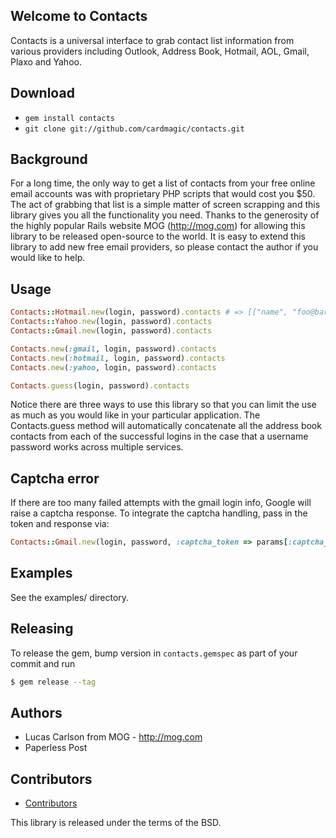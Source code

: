 ## Welcome to Contacts

Contacts is a universal interface to grab contact list information from various providers including Outlook, Address Book, Hotmail, AOL, Gmail, Plaxo and Yahoo.

## Download

* `gem install contacts`
* `git clone git://github.com/cardmagic/contacts.git`

## Background

For a long time, the only way to get a list of contacts from your free online email accounts was with proprietary PHP scripts that would cost you $50. The act of grabbing that list is a simple matter of screen scrapping and this library gives you all the functionality you need. Thanks to the generosity of the highly popular Rails website MOG (http://mog.com) for allowing this library to be released open-source to the world. It is easy to extend this library to add new free email providers, so please contact the author if you would like to help.

## Usage

```ruby
Contacts::Hotmail.new(login, password).contacts # => [["name", "foo@bar.com"], ["another name", "bow@wow.com"]]
Contacts::Yahoo.new(login, password).contacts
Contacts::Gmail.new(login, password).contacts

Contacts.new(:gmail, login, password).contacts
Contacts.new(:hotmail, login, password).contacts
Contacts.new(:yahoo, login, password).contacts

Contacts.guess(login, password).contacts
```

Notice there are three ways to use this library so that you can limit the use as much as you would like in your particular application. The Contacts.guess method will automatically concatenate all the address book contacts from each of the successful logins in the case that a username password works across multiple services.

## Captcha error

If there are too many failed attempts with the gmail login info, Google will raise a captcha response. To integrate the captcha handling, pass in the token and response via:

```ruby
Contacts::Gmail.new(login, password, :captcha_token => params[:captcha_token], :captcha_response => params[:captcha_response]).contacts
```

## Examples

See the examples/ directory.

## Releasing

To release the gem, bump version in `contacts.gemspec` as part of your commit and run

``` bash
$ gem release --tag
```

## Authors

* Lucas Carlson from MOG - http://mog.com
* Paperless Post

## Contributors

* [Contributors](https://github.com/paperlesspost/contacts/graphs/contributors)

This library is released under the terms of the BSD.

